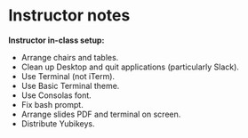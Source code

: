 # Instructor notes

**Instructor in-class setup:**

+ Arrange chairs and tables.
+ Clean up Desktop and quit applications (particularly Slack).
+ Use Terminal (not iTerm).
+ Use Basic Terminal theme.
+ Use Consolas font.
+ Fix bash prompt.
+ Arrange slides PDF and terminal on screen.
+ Distribute Yubikeys.


